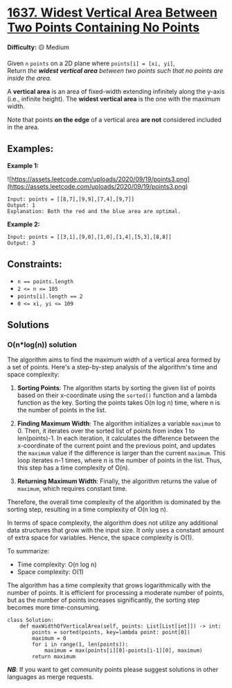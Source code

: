 # [1637. Widest Vertical Area Between Two Points Containing No Points](https://leetcode.com/problems/widest-vertical-area-between-two-points-containing-no-points/description/)

**Difficulty:** :yellow_circle: Medium

Given `n` `points` on a 2D plane where `points[i] = [xi, yi]`, Return *the **widest vertical area** between two points such that no points are inside the area.*

A **vertical area** is an area of fixed-width extending infinitely along the y-axis (i.e., infinite height). The **widest vertical area** is the one with the maximum width.

Note that points **on the edge** of a vertical area **are not** considered included in the area.

## Examples:

**Example 1:**

![https://assets.leetcode.com/uploads/2020/09/19/points3.png](https://assets.leetcode.com/uploads/2020/09/19/points3.png)

```
Input: points = [[8,7],[9,9],[7,4],[9,7]]
Output: 1
Explanation: Both the red and the blue area are optimal.

```

**Example 2:**

```
Input: points = [[3,1],[9,0],[1,0],[1,4],[5,3],[8,8]]
Output: 3

```

## Constraints:

- `n == points.length`
- `2 <= n <= 105`
- `points[i].length == 2`
- `0 <= xi, yi <= 109`


## Solutions

### O(n\*log(n)) solution 

The algorithm aims to find the maximum width of a vertical area formed by a set of points. Here's a step-by-step analysis of the algorithm's time and space complexity:

1. **Sorting Points**: The algorithm starts by sorting the given list of points based on their x-coordinate using the `sorted()` function and a lambda function as the key. Sorting the points takes O(n log n) time, where n is the number of points in the list.

2. **Finding Maximum Width**: The algorithm initializes a variable `maximum` to 0. Then, it iterates over the sorted list of points from index 1 to len(points)-1. In each iteration, it calculates the difference between the x-coordinate of the current point and the previous point, and updates the `maximum` value if the difference is larger than the current `maximum`. This loop iterates n-1 times, where n is the number of points in the list. Thus, this step has a time complexity of O(n).

3. **Returning Maximum Width**: Finally, the algorithm returns the value of `maximum`, which requires constant time.

Therefore, the overall time complexity of the algorithm is dominated by the sorting step, resulting in a time complexity of O(n log n).

In terms of space complexity, the algorithm does not utilize any additional data structures that grow with the input size. It only uses a constant amount of extra space for variables. Hence, the space complexity is O(1).

To summarize:
- Time complexity: O(n log n)
- Space complexity: O(1)

The algorithm has a time complexity that grows logarithmically with the number of points. It is efficient for processing a moderate number of points, but as the number of points increases significantly, the sorting step becomes more time-consuming.

```python3
class Solution:
    def maxWidthOfVerticalArea(self, points: List[List[int]]) -> int:
        points = sorted(points, key=lambda point: point[0])
        maximum = 0
        for i in range(1, len(points)):
            maximum = max(points[i][0]-points[i-1][0], maximum)
        return maximum
```

***NB***: If you want to get community points please suggest solutions in other languages as merge requests.
